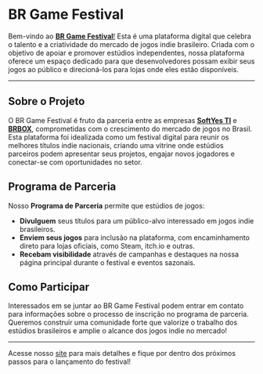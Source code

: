 # BR Game Festival

Bem-vindo ao [**BR Game Festival**!](https://brfestival.com.br) Esta é uma plataforma digital que celebra o talento e a criatividade do mercado de jogos indie brasileiro. Criada com o objetivo de apoiar e promover estúdios independentes, nossa plataforma oferece um espaço dedicado para que desenvolvedores possam exibir seus jogos ao público e direcioná-los para lojas onde eles estão disponíveis.

---

## Sobre o Projeto

O BR Game Festival é fruto da parceria entre as empresas [**SoftYes TI**](https://softyes.com.br) e [**BRBOX**](https://brboxes.com.br), comprometidas com o crescimento do mercado de jogos no Brasil. Esta plataforma foi idealizada como um festival digital para reunir os melhores títulos indie nacionais, criando uma vitrine onde estúdios parceiros podem apresentar seus projetos, engajar novos jogadores e conectar-se com oportunidades no setor.

## Programa de Parceria

Nosso **Programa de Parceria** permite que estúdios de jogos:

- **Divulguem** seus títulos para um público-alvo interessado em jogos indie brasileiros.
- **Enviem seus jogos** para inclusão na plataforma, com encaminhamento direto para lojas oficiais, como Steam, itch.io e outras.
- **Recebam visibilidade** através de campanhas e destaques na nossa página principal durante o festival e eventos sazonais.

## Como Participar

Interessados em se juntar ao BR Game Festival podem entrar em contato para informações sobre o processo de inscrição no programa de parceria. Queremos construir uma comunidade forte que valorize o trabalho dos estúdios brasileiros e amplie o alcance dos jogos indie no mercado!

---

Acesse nosso [site](https://softyes.com.br/brfestival.html) para mais detalhes e fique por dentro dos próximos passos para o lançamento do festival!
